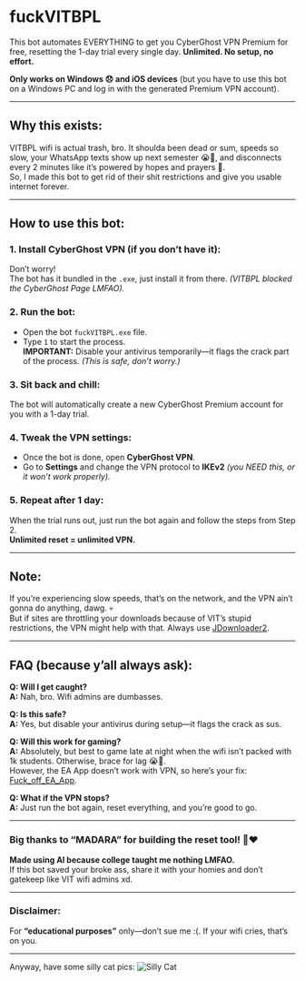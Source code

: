 # fuckVITBPL

This bot automates EVERYTHING to get you CyberGhost VPN Premium for free, resetting the 1-day trial every single day. **Unlimited. No setup, no effort.**  

**Only works on Windows 😞 and iOS devices** (but you have to use this bot on a Windows PC and log in with the generated Premium VPN account).

---

## Why this exists:
VITBPL wifi is actual trash, bro. It shoulda been dead or sum, speeds so slow, your WhatsApp texts show up next semester 😭🙏, and disconnects every 2 minutes like it’s powered by hopes and prayers 💯.  
So, I made this bot to get rid of their shit restrictions and give you usable internet forever.

---

## How to use this bot:
### 1. Install CyberGhost VPN (if you don’t have it):
Don’t worry!  
The bot has it bundled in the `.exe`, just install it from there. *(VITBPL blocked the CyberGhost Page LMFAO).*

### 2. Run the bot:
- Open the bot `fuckVITBPL.exe` file.
- Type `1` to start the process.  
  **IMPORTANT:** Disable your antivirus temporarily—it flags the crack part of the process. *(This is safe, don’t worry.)*

### 3. Sit back and chill:
The bot will automatically create a new CyberGhost Premium account for you with a 1-day trial.

### 4. Tweak the VPN settings:
- Once the bot is done, open **CyberGhost VPN**.
- Go to **Settings** and change the VPN protocol to **IKEv2** *(you NEED this, or it won’t work properly).*

### 5. Repeat after 1 day:
When the trial runs out, just run the bot again and follow the steps from Step 2.  
**Unlimited reset = unlimited VPN.**

---

## Note:
If you’re experiencing slow speeds, that’s on the network, and the VPN ain’t gonna do anything, dawg. 💀  
But if sites are throttling your downloads because of VIT’s stupid restrictions, the VPN might help with that. Always use [JDownloader2](https://jdownloader.org/jdownloader2).

---

## FAQ (because y’all always ask):
**Q: Will I get caught?**  
**A:** Nah, bro. Wifi admins are dumbasses.

**Q: Is this safe?**  
**A:** Yes, but disable your antivirus during setup—it flags the crack as sus.

**Q: Will this work for gaming?**  
**A:** Absolutely, but best to game late at night when the wifi isn’t packed with 1k students. Otherwise, brace for lag 😭🙏.  
However, the EA App doesn’t work with VPN, so here’s your fix: [Fuck_off_EA_App](https://github.com/p0358/Fuck_off_EA_App).

**Q: What if the VPN stops?**  
**A:** Just run the bot again, reset everything, and you’re good to go.

---

### Big thanks to “MADARA” for building the reset tool! 🙏❤️  
**Made using AI because college taught me nothing LMFAO.**  
If this bot saved your broke ass, share it with your homies and don’t gatekeep like VIT wifi admins xd.  

---

### Disclaimer:
For **“educational purposes”** only—don’t sue me :(. If your wifi cries, that’s on you.

---

Anyway, have some silly cat pics:
![Silly Cat](https://github.com/sillyLazyCat/fuckVITBPL/blob/main/sillycats.png?raw=true)
